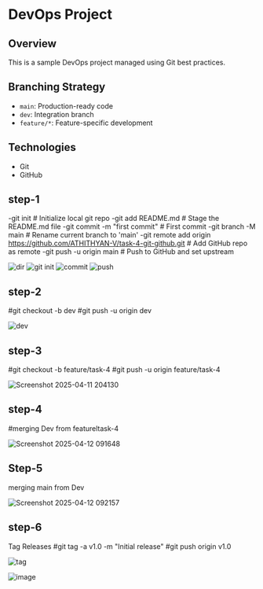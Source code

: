 # DevOps Project

## Overview
This is a sample DevOps project managed using Git best practices.

## Branching Strategy
- `main`: Production-ready code
- `dev`: Integration branch
- `feature/*`: Feature-specific development

## Technologies
- Git
- GitHub

## step-1

-git init                          # Initialize local git repo
-git add README.md                # Stage the README.md file
-git commit -m "first commit"    # First commit
-git branch -M main              # Rename current branch to 'main'
-git remote add origin https://github.com/ATHITHYAN-V/task-4-git-github.git  # Add GitHub repo as remote
-git push -u origin main         # Push to GitHub and set upstream


![dir](https://github.com/user-attachments/assets/0d309815-2db8-4bca-90dc-6ae814fe48bb)
![git init](https://github.com/user-attachments/assets/6b528c93-8b74-48d4-a7d3-9b492ca5c8ab)
![commit](https://github.com/user-attachments/assets/5395ddb5-1fce-4b77-a308-d11449d47e82)
![push](https://github.com/user-attachments/assets/33d59f72-c45d-47b2-ae64-c680318f35ad)

## step-2

#git checkout -b dev
#git push -u origin dev

![dev](https://github.com/user-attachments/assets/34fb1133-64e0-480a-a009-2096481ad703)

## step-3

#git checkout -b feature/task-4
#git push -u origin feature/task-4

![Screenshot 2025-04-11 204130](https://github.com/user-attachments/assets/e76721d7-e256-4185-988d-1ea3cf55e2b2)

## step-4

#merging Dev from featureltask-4

![Screenshot 2025-04-12 091648](https://github.com/user-attachments/assets/20e1e0e9-0270-41e8-8dea-814e28c0ec58)

## Step-5

merging main from Dev

![Screenshot 2025-04-12 092157](https://github.com/user-attachments/assets/9ceacdd6-1bbf-4693-a35c-3a993a5f451c)

## step-6
Tag Releases
#git tag -a v1.0 -m "Initial release"
#git push origin v1.0

![tag](https://github.com/user-attachments/assets/cd9d524e-5b25-4e61-b1a4-2d6cc2c28f71)

![image](https://github.com/user-attachments/assets/ad989aad-a716-42a9-a822-5aa581ecbaf9)












